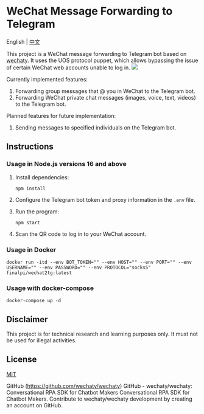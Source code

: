 # WeChat Message Forwarding to Telegram

English | [中文](README_zh.md)

This project is a WeChat message forwarding to Telegram bot based on [wechaty](https://github.com/wechaty/wechaty). It uses the UOS protocol puppet, which allows bypassing the issue of certain WeChat web accounts unable to log in.
![](https://s1.imagehub.cc/images/2023/06/30/imagea3d9cbc1eb0fa6c7.png)

Currently implemented features:
1. Forwarding group messages that @ you in WeChat to the Telegram bot.
2. Forwarding WeChat private chat messages (images, voice, text, videos) to the Telegram bot.

Planned features for future implementation:
1. Sending messages to specified individuals on the Telegram bot.

## Instructions

### Usage in Node.js versions 16 and above

1. Install dependencies:

   ```shell
   npm install
   ```

2. Configure the Telegram bot token and proxy information in the `.env` file.

3. Run the program:

   ```shell
   npm start
   ```

4. Scan the QR code to log in to your WeChat account.

### Usage in Docker
```shell
docker run -itd --env BOT_TOKEN="" --env HOST="" --env PORT="" --env USERNAME="" --env PASSWORD="" --env PROTOCOL="socks5" finalpi/wechat2tg:latest
```

### Usage with docker-compose
```shell
docker-compose up -d
```

## Disclaimer

This project is for technical research and learning purposes only. It must not be used for illegal activities.

## License

[MIT](LICENSE)

GitHub (https://github.com/wechaty/wechaty)
GitHub - wechaty/wechaty: Conversational RPA SDK for Chatbot Makers
Conversational RPA SDK for Chatbot Makers. Contribute to wechaty/wechaty development by creating an account on GitHub.